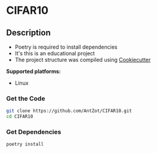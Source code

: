 # CIFAR10

## Description
- Poetry is required to install dependencies
- It's this is an educational project
- The project structure was compiled using [Cookiecutter](https://drivendata.github.io/cookiecutter-data-science/)

**Supported platforms:**

- Linux


### Get the Code

```bash
git clone https://github.com/AntZot/CIFAR10.git
cd CIFAR10
```
### Get Dependencies
```bash
poetry install
```
